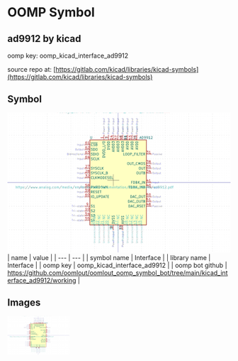 # OOMP Symbol  
## ad9912  by kicad  
  
oomp key: oomp_kicad_interface_ad9912  
  
source repo at: [https://gitlab.com/kicad/libraries/kicad-symbols](https://gitlab.com/kicad/libraries/kicad-symbols)  
## Symbol  
  
[![working.png](working_600.png)](working.png)  
| name | value | 
| --- | --- | 
| symbol name | Interface | 
| library name | Interface | 
| oomp key | oomp_kicad_interface_ad9912 | 
| oomp bot github | https://github.com/oomlout/oomlout_oomp_symbol_bot/tree/main/kicad_interface_ad9912/working | 
## Images  
  
[![working.png](working_140.png)](working.png)  
